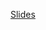 [Slides](https://ele.exeter.ac.uk/pluginfile.php/5300364/mod_resource/content/6/COM1011-ROC-AUC.pdf)





